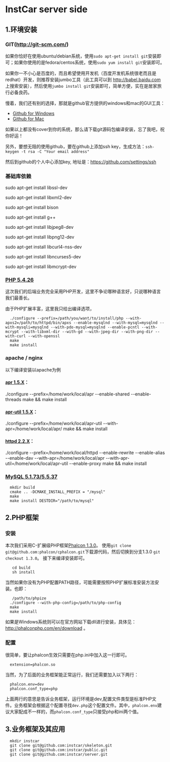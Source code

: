 InstCar server side
======

1.环境安装
----------
### GIT(http://git-scm.com/)

如果你恰好在使用ubuntu/debian系统，使用`sudo apt-get install git`安装即可；如果你使用的是fedora/centos系统，使用`sudo yum install git`安装即可。

如果你一不小心是百度的，而且希望使用开发机（百度开发机系统很老而且是redhat）开发，则推荐安装jumbo工具（此工具可以到 http://babel.baidu.com 上搜索安装），然后使用`jumbo install git`安装即可，简单方便，实在是居家旅行必备良药。

慢着，我们还有别的选择，那就是github官方提供的windows和mac的GUI工具：

- [Github for Windows](http://windows.github.com/)
- [Github for Mac](http://mac.github.com/)

如果以上都没有cover到你的系统，那么请下载git源码包编译安装，忘了我吧，祝你好运！

另外，要想无阻的使用github，要在github上添加ssh key，生成方法：`ssh-keygen -t rsa -C "Your email address"`

然后到github的个人中心添加key, 地址是：https://github.com/settings/ssh

### 基础库依赖

sudo apt-get install libssl-dev

sudo apt-get install libxml2-dev

sudo apt-get install bison

sudo apt-get install g++

sudo apt-get install libjpeg8-dev

sudo apt-get install libpng12-dev

sudo apt-get install libcurl4-nss-dev

sudo apt-get install libncurses5-dev

sudo apt-get install libmcrypt-dev

### [PHP 5.4.26](http://cn2.php.net/downloads.php)

这次我们的后端业务完全采用PHP开发，这里不争论哪种语言好，只说哪种语言我们最善长。

由于PHP扩展丰富，这里我只给出编译选项，

      ./configure --prefix=/path/you/want/to/install/php --with-apxs2=/path/to/httpd/bin/apxs --enable-mysqlnd --with-mysql=mysqlnd --with-mysqli=mysqlnd --with-pdo-mysql=mysqlnd --enable-pcntl --with-mcrypt --with-libxml-dir --with-gd --with-jpeg-dir --with-png-dir --with-curl --with-openssl
      make
      make install

### apache / nginx

以下编译安装以apache为例

#### [apr 1.5.X](http://apr.apache.org/download.cgi)：

./configure --prefix=/home/work/local/apr --enable-shared --enable-threads
make && make install

#### [apr-util 1.5.X](http://apr.apache.org/download.cgi)：

./configure --prefix=/home/work/local/apr-util --with-apr=/home/work/local/apr/
make && make install

#### [httpd 2.2.X](http://httpd.apache.org/download.cgi)：

./configure --prefix=/home/work/local/httpd --enable-rewrite --enable-alias --enable-dav --with-apr=/home/work/local/apr --with-apr-util=/home/work/local/apr-util --enable-proxy
make && make install


### [MySQL 5.1.73/5.5.37](http://dev.mysql.com/downloads/mysql/)

      mkdir build
      cmake .. -DCMAKE_INSTALL_PREFIX = "/mysql"
      make
      make install DESTDIR="/path/to/mysql"


2.PHP框架
------------
### 安装

本次我们采用C-扩展级PHP框架[Phalcon 1.3.0](http://phalconphp.com)。
使用`git clone git@github.com:phalcon/cphalcon.git`下载源代码，然后切换到分支1.3.0 `git checkout 1.3.0`。
接下来编译安装即可。

       cd build
       sh install

当然如果你没有为PHP配置PATH路径，可能需要按照PHP扩展标准安装方法安装。也即：

       /path/to/phpize
      ./configure --with-php-config=/path/to/php-config
      make
      make install

如果是Windows系统则可以在官方网站下载dll进行安装，具体见：http://phalconphp.com/en/download 。

### 配置

很简单，要让phalcon生效只需要在php.ini中加入这一行即可。

      extension=phalcon.so

当然，为了后面的业务框架能正常运行，我们还需要加入以下两行：

      phalcon.env=dev
      phalcon.conf_type=php

上面两行的意思是告诉业务框架，运行环境是dev,配置文件类型是标准PHP文件。业务框架会根据这个配置寻找`dev.php`这个配置文件。其中，`phalcon.env`建议大家配成不一样的，而`phalcon.conf_type`只接受php和ini两个值。


3.业务框架及其应用
---------------
      mkdir instcar
      git clone git@github.com:instcar/skeleton.git
      git clone git@github.com:instcar/public.git
      git clone git@github.com:instcar/server.git
